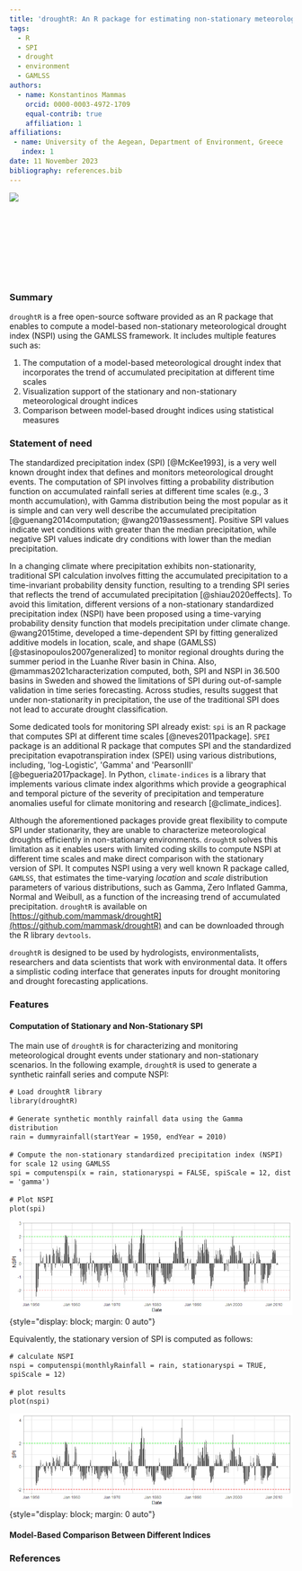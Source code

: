 ```yaml
---
title: 'droughtR: An R package for estimating non-stationary meteorological droughts'
tags:
  - R
  - SPI
  - drought
  - environment
  - GAMLSS
authors:
  - name: Konstantinos Mammas
    orcid: 0000-0003-4972-1709
    equal-contrib: true
    affiliation: 1
affiliations:
 - name: University of the Aegean, Department of Environment, Greece
   index: 1
date: 11 November 2023
bibliography: references.bib
---
```


<img src="https://raw.githubusercontent.com/mammask/droughtR/main/man/figures/droughtR-2.png" align = "left" width = 160/>

<br><br><br><br><br><br><br><br><br>

### Summary

`droughtR` is a free open-source software provided as an R package that enables to compute a model-based non-stationary meteorological drought index (NSPI) using the GAMLSS framework. It includes multiple features such as:

1. The computation of a model-based meteorological drought index that incorporates the trend of accumulated precipitation at different time scales
2. Visualization support of the stationary and non-stationary meteorological drought indices
3. Comparison between model-based drought indices using statistical measures

### Statement of need

The standardized precipitation index (SPI) [@McKee1993], is a very well known drought index that defines and monitors meteorological drought events. The computation of SPI involves fitting a probability distribution function on accumulated rainfall series at different time scales (e.g., 3 month accumulation), with Gamma distribution being the most popular as it is simple and can very well describe the accumulated precipitation [@guenang2014computation; @wang2019assessment]. Positive SPI values indicate wet conditions with greater than the median precipitation, while negative SPI values indicate dry conditions with lower than the median precipitation.

In a changing climate where precipitation exhibits non-stationarity, traditional SPI calculation involves fitting the accumulated precipitation to a time-invariant probability density function, resulting to a trending SPI series that reflects the trend of accumulated precipitation [@shiau2020effects]. To avoid this limitation, different versions of a non-stationary standardized precipitation index (NSPI) have been proposed using a time-varying probability density function that models precipitation under climate change.  @wang2015time, developed a time-dependent SPI by fitting generalized additive models in location, scale, and shape (GAMLSS) [@stasinopoulos2007generalized] to monitor regional droughts during the summer period in the Luanhe River basin in China. Also, @mammas2021characterization computed, both, SPI and NSPI in 36.500 basins in Sweden and showed the limitations of SPI during out-of-sample validation in time series forecasting. Across studies, results suggest that under non-stationarity in precipitation, the use of the traditional SPI does not lead to accurate drought classification.

Some dedicated tools for monitoring SPI already exist: `spi` is an R package that computes SPI at different time scales [@neves2011package]. `SPEI` package is an additional R package that computes SPI and the standardized precipitation evapotranspiration index (SPEI) using various distributions, including, 'log-Logistic', 'Gamma' and 'PearsonIII'  [@begueria2017package]. In Python, `climate-indices` is a library that implements various climate index algorithms which provide a geographical and temporal picture of the severity of precipitation and temperature anomalies useful for climate monitoring and research [@climate_indices]. 

Although the aforementioned packages provide  great flexibility to compute SPI under stationarity, they are unable to characterize meteorological droughts efficiently in non-stationary environments. `droughtR` solves this limitation as it enables users with limited coding skills to compute NSPI at different time scales and make direct comparison with the stationary version of SPI. It computes NSPI using a very well known R package called, `GAMLSS`, that estimates the time-varying *location* and *scale* distribution parameters of various distributions, such as Gamma, Zero Inflated Gamma, Normal and Weibull, as a function of the increasing trend of accumulated precipitation. `droughtR` is available on [https://github.com/mammask/droughtR](https://github.com/mammask/droughtR) and can be downloaded through the R library `devtools`.

`droughtR` is designed to be used by hydrologists, environmentalists, researchers and data scientists that work with environmental data. It offers a simplistic coding interface that generates inputs for drought monitoring and drought forecasting applications. 

### Features

#### Computation of Stationary and Non-Stationary SPI

The main use of `droughtR` is for characterizing and monitoring meteorological drought events under stationary and non-stationary scenarios. In the following example, `droughtR` is used to generate a synthetic rainfall series and compute NSPI:

```{r}
# Load droughtR library
library(droughtR)

# Generate synthetic monthly rainfall data using the Gamma distribution
rain = dummyrainfall(startYear = 1950, endYear = 2010)

# Compute the non-stationary standardized precipitation index (NSPI) for scale 12 using GAMLSS
spi = computenspi(x = rain, stationaryspi = FALSE, spiScale = 12, dist = 'gamma')

# Plot NSPI
plot(spi)
```

![](../README_figs/README-unnamed-chunk-3-1.png){style="display: block; margin: 0 auto"}

Equivalently, the stationary version of SPI is computed as follows:

```{r}
# calculate NSPI
nspi = computenspi(monthlyRainfall = rain, stationaryspi = TRUE, spiScale = 12)

# plot results
plot(nspi)
```

![](../README_figs/README-unnamed-chunk-4-1.png){style="display: block; margin: 0 auto"}


#### Model-Based Comparison Between Different Indices


### References
